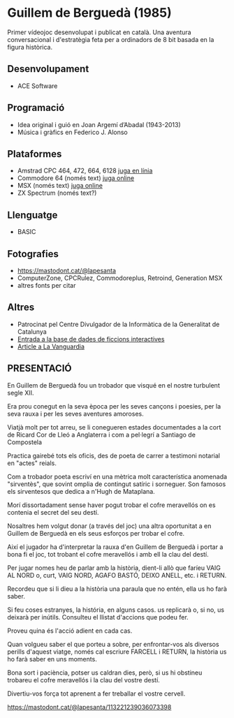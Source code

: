 # Guillem de Berguedà (1985)
Primer vídeojoc desenvolupat i publicat en català. Una aventura conversacional i d'estratègia feta per a ordinadors de 8 bit basada en la figura històrica.

## Desenvolupament
- ACE Software

## Programació
- Idea original i guió en Joan Argemí d’Abadal (1943-2013)
- Música i gràfics en Federico J. Alonso

## Plataformes
- Amstrad CPC 464, 472, 664, 6128 [juga en línia](https://amstrad.es/rvmplayer.php?file=guillem.zip&emuonline=GUILLEM)
- Commodore 64 (només text) [juga online](https://vice.janicek.co/c64/index.html#%7B%22controlPort2%22%3A%22joystick%22%2C%22primaryControlPort%22%3A2%2C%22keys%22%3A%7B%22SPACE%22%3A%22%22%2C%22RETURN%22%3A%22%22%2C%22F1%22%3A%22%22%2C%22F3%22%3A%22%22%2C%22F5%22%3A%22%22%2C%22F7%22%3A%22%22%7D%2C%22files%22%3A%7B%22GUILLEM.T64%22%3A%22data%3Aapplication%2Fx-wine-extension-t64%3Bbase64%2CQzY0IHRhcGUgaW1hZ2UgZmlsZQAAAAAAAAAAAAAAAAAAAQIAAgAAAEFTUyBQUkVTRU5UUzogICAgICAgICAgIAGCAQgZNQAAgAAAAAAAAABHVUlMTEVNIERFIEJFUkcuAYIBCK0VAACYLQAAAAAAAEdVSUxMRU0gRC5CLlNQSUMLCO8AnjIwNjEAAAB4qTiFAamqhS2pWIUuovC9PAid9gDK0PegLMq9GTSdVFeK0PbOLQjOKgiI0O1MFgGAAY0BCOb60ALm%2B8pgpPiiASDDAYX4mKIHIMMBIPkAoACYogEgwwHF%2BNDsILABhS9K0D0gmwGQRiCbAZDQyCCwAYUvyYCQC6IBIL4BhS8gsAGoILABqr3GAeAgkAaKogMgvgGmL%2Bgg%2BQDQ%2B4jQ%2BPCvILAByf%2FwJekAogAgwwGFMKIIIL4BZfqmL4UvpfvlMIUw6LEvyCD5AND48NKpN4UBWEwmWAb30BBIrWYsKoX37qEB0APuogFoYOiKIJsBkAvo4AjQ9vAEIJsBKsrQ%2BRhgIAAwMUwyLjM0NTcpKjY4OVMoUgEJCwwcLTpDTlajHAgBAKmSKpMiOqlzUzMjgwLDfl7mM9wBbCAMAqPvl1IEVTUEVSSVQgMb%2BH1AKgwgEAKjJZGRgaSqMTM6oBJTsiOBT0iPyqK2NTqodBnMplk%2B6glMAqXCAUAVqssRZocTsVqqjKQpiAVmhAMAY9DM5LDLHZO81MNcs5jK14MBvjb5e5vj3qNMTY6qJMjYAryCAeRRgZ42bcp%2BYiZCmk4Tk4n5Peehuba9AAXCQibZja9u8s%2BJ6AB5byzb13%2FU1wBhCQqbf1LrhI1DBIX9yRi4AVVhIZ2kcK5kccuMxMp6Y%2FNehgcxsrQCQ3EjN%2Fl3m2NeCuPQ5n5jPuXhI15hIdrbMOHfshvB6GMjTDX8AB4UIRqTCQoMzUpOqjyBJTVBMRU1FTlRBQ0lPAFgKEQBHKDApqyMzI6nwYz4mUYY9zKe8pMfBnPi2jbHuaa9zPHua43TA1x7m2N3Xwb45rcAB3ChLFucTzNjfHWc42oM6rjDXtDSsUKE%2FBwx11LkRmb3cRZiXcwRa6jLXVeMSumWaz%2B4dRn01Daa009fhEAW8woAY5jTtoa6sXXLQNfNdcNDXUb9OrpdWxLpLCxXV1hUIrY7Phjp7MruLl6dun7S3JzJxR2NcYWsCpQLFtYBj4HnXD4rc17JHoYp4%2BJL0CyzlvW6Fi%2FC3OPJym2OU05nUYcOnTj0aeXSY9i7tzS3t5xjhb6EzTyQusvqWZn0EtlyXBgyAVHZe1GSU5BTCBERSBMQfa8K2GDQBUzWPkSDqb9WRpPskmGjqqTbM3pZLGX3MjSqoxjBVUbHVRpqcgFTwYNgGNkzOqmUMk4asrvBtHJtVVmGDT8adSgNPKKOvAzODKN1aQYOAGLU6%2FKhGAV9hg6AeBiQkVSi%2BioiD4IeRchrc%2BDAQho8AVL25GWHTXUbZhtzMnra7eGUUAFINIYG1TZmvgZ7vmXhSRVMFCGUkCUnoKcQIMlkVNSZALobPypfjC6AN4aRgFUKpAOotUw6kVU5magDyGkkLzK5QCoINOgCokgNjQArGDTsAoBJBDFSYZFAThUkhWWMVRWVj2LEGONulVc3zpDqyMiDI1eOnlSVVTIvEHlqVrhDTyXiJRkSxSEsVWKVRWQUZOdCKeGCYgA4HHs5UWrJEqkRKqpVJk7ymqyEZBVTPyCyLVUamhkbmXAKRSxHKJjVldMZD1iFIAbhx8ASDQ6qjE6qCRZ%2BomS9RNeiCdVHAFQocfgEbb%2FDekAqjDkDFkgqKqkkCGn5ZNThGiphB1aYArPDmbna9B8w63vmHe1Ix72pT3TkmrKCVeoc0ZkkMcoZaw4UEHLkY%2BJV8vhTSSXXwADAe1bd2rsoqrVEkpwU1a28RyZ1VmOTknbPuqq2JusQe2AFRc5jIwqwn2Z8Ps5x9zD19nGvvXia68TU31967DXXYba7LdtfZvVPHo2AKrA9u1bG2t421vG%2Bt43Ndfetm3PX3riN9cUK9fZpr71unGt045W1Yge4atrd9dutQ5MOHRWsHuWTBIM4Mk%2FFJPVkFSAAcQdABJMSXBPC%2FA7VZmBnIjVApWWax0nVQ6GsT7qCOkkyJc0MVV47gAZEHUA5cJljhV5xgDGIO2bbc3J5jpzhObttzHhP2dxlmOed2bjDKd2cJQzncZms%2FZ3Gk9DSb5pPQ0m%2BaTxNZ6GpnP2MNQwg7y2Np5G08s2l5wRssYbz0N56ZEg5x%2BmQBU8IPWD5TT04gTEVTzMMmZfhGUkUAquEHwAqNM4MnSJkI7UArMEH4AtnBTWHtVMgzg3yi5hbpVbB4ArnEKgJxGVWXxOQAHBGF1BY5LE2actLGCaVWTegPbM5DpD53A%2BjNLLZqqUpYIwjUJ2y9bRl7NqqrW0WEFszWeBGobzaxn7tYyqs1qcqk6qJMTSG1WIjUQAfMhZvfMktcgBWgI1FAH0JycNawjUYAVHgFbgjUdj6GhKpDcY9m4qiBFVCBESVVTID8iOp1jxAUJ2OxJIFVOxxo%2BPQpH7CI7OqhU4kOucr5wJVJbe0wqkNjXrXUlFhmZZcncOgAmiVSknt3xJ6kqIKcqJNvDPQAbxKpYAROM7aIY5hUqLU0%2BrFOSap9xFbw68K4BUEJVMAFQ%2Bu825w5GsTqsRKprLLmpZnLtM8u8YlnL0zkfHBlO6e8gSy3HhxHE6zEArJEqm8Q6IgyK3a8poqOqqUJp5AFaglU5LktmFP0Ap9ISnSAItlN2Qy7BlMWQxKcqCow64Fxyb80cJhOp7wa9VZj216q%2Fha6oJ1P5Lb8XIgRAC0J1QZIJ5E6IhmEdTNGVmYlJEJIiSgkR2iY8p5pxIdkR1NujUhOkEISJZGxXrNSwR7Fb9vYyNPB7HPb2tw4e1U9Rtu5sAVjidU0n9xsqZAmp6Ekz5AK7ROqiWSPN8yl2jmUtZf5JOjIlivSP4M2NYkSVyamgAEilVWm0iH0VUmNhv5t%2BsFJYclIAQClVfeVnMkdU5BNiomN0zUQUqs2%2FW7YvJpFNVRri5qjl9t8QBQFKLlbhGtIlKIApSrDmVqUUyAxC3QkPqCfiPVkXIq1JVIEEAzrD3umybgBUOKVZAFQSUAVJClWmC5ST0NBAKwhSrbgamJlo1OKr81C1T6S94uacpoakkqGcXYgldm9s6yp0BRSrf4WhWOUGZoUnesxWQbZIFFVRdapYK1ce7VIMLmGdTsxsTSQkFJWCzGYQR3UMdxAnJ6kiF0xuFiAOQrV1MEgzUSa4y8xYqkUELMqKqnZHqeupvrE3Gfpm84N%2BHqdKafVlP2qoxAKoRWrzhdHGrrliJMKdY0jE7KVT%2BTCedqLpyxcgFaYrV94tGSU390OKGcrU78MAMq9jZ4J%2BvkVrA5DXF9DOCm7SKr%2BMPRxxSKoneuuPi1YXzto38W0UC1YgBUSZGBkAOYtWNmP7Q6goUWd0ucEdSLOwago6enJKotYPbjoAnfOR479Z%2F1Ai1ZABqYkZJgwAKqhasrg8GenkyM8PJAbHBBVeQY3iDei0QVZmJBRORkmxqzIWzFOobOopas7DqkyH2MKogx795FfKiQQXrQ5S5pwDzDEsYm0pjGEgcL1pSmIJ7ScPxetTVLkfpUwxg5KLiNE9VTiQ0m0XBCpqqCq707tjEvi9a0z%2FFFmXui6iBetjlF8iE50QmRv7iKFQBUiL1tYIraAKwxetzqS%2BIZSkSoSD0T%2FUnK3Ret7cIxrxDc0qnTYi5qExaQxrmF64MVZnKsLGK4pu1klG4jDE53nzEFWNWZARIJFITTtrsyOxgMVydtuN%2Fwtudmtt9GK5gDipKoi7oEzG6kZNxORotKaCqbG1WzF9lQ93Sqc5N0tzwnNtKsqNPxUSp822RHSghYs6iRiujMBSEkqaEigFXYxXVxNbmuJtsYs18pNWJhlCUn456AFfAxXYAJKJRlht4%2BateApVlcHXzrpQQVggQ0lSQ0Hc%2BpSM12%2FOkayvNX7wbZN4kkoZru%2Bdn854nEZrv%2BZv9RX3idwMfBmvDAYjoKcgz5Ga8udahrutSdszwCtkZr0nbr24w7W0U1Z8EZFzNCqE6Qg5pKRkFSVNlgmoWSSU9zFqyTmqjh7EHHByVp5lxEABo1Xt8C26e0YjU6nNl2%2BkJy%2BaqjUALxqnhxN7bIB%2FXquaeNN4E8XQU1X1hCtlJQpGgFQo1X55asTHrOEYcEw62JUVUHIkoeavI27eRUSVRP3vTpm6odemkvI50SkNfzzreJKyNTgAqvGgABzC%2BbGQBWaNAQDKbnAkQJ6JKHYZ88ydTQQCu0aBAHIgqaeSFk8qq0qqoxyne7Xe8a1fg0DAMQsygIkhUVSAA8bCAHMY%2FPH%2FqnQtkAmjYVO3Xt560JH7IZGyviMqo6Spbvo7XhAQkR1PTcSBnmWZcGwzlhZNPOCy0DYdiRmtmPEAqrGxAB8uC%2BZcqAy7mpC9OVFJF3MRrSIPHdHO6faGqqm1Nr0GxL6F7F6OkaS3JzoZB6b5N3zHZEQXNkXhPkGHBTZ85rERsybwvT4Ejgts9rc%2BDmgkHZx3h8KiKiYpSzYgeTNniplucHRV4rvjs42qLg4MdLmokyODQAZhwa2JNu4A6W9AD1FuqkyAKkxwe7iylbF6MJF5xarYHCDQxuLzjWZps3MdxxEE%2FdPqnxoOT06MM6VPSnAOfPGdvvfwABw6Rey78dXxn3q%2BzDfP2Rxh4IUaHSTi7%2BZ2wBdHSbhfGJrxJE5qv3VPt8%2BOWHJdBTMPmzczXqrIPLLx0KEbeHRsTqiR0n%2BVekCdmFpHnnzGjNekhazR0o8moZGHypFMxJwfmMmJKf5JTVkW7d4dKflXnqlToeKuWzxtrmnzbc15tvJe3jy2mwRRk%2FOhVPnjlw7JeeaOnZW2cakp5zP1keLPnXRmYGgAxjxdkA88awAVHjxh3AM6qZIKxygytaqkrY%2Bz3Nde%2FlfYAq4HjIBqCIEruN%2Fh43NDjrIbx6yKmAVfDxoA1HgFcw8bAOXiy8F0PiXHOYnBF%2BpIgOh8i6c%2BTnBh84ipvi5uuZ8ZW6cb7d5EOuAnHzrXB4cx4z8G8pqvDfSB889G%2Ba%2BDfjTxhjah8%2B9G%2Bb%2BDfT%2Bm9USPoHkVBIc3SgjIKnUkP3Nn5EAVMD6EA8doc6qNOc4ItXw%2BiAKLmajrpCLGePmoLFGSwzNiyTGdTjiLKAKxR9GAc6YVbA%2BkSDxpY7OGrVUZAFbw%2BlZOAEIEyfW9gLjw9CJBLbpKGaaVXjwTBOgoe%2BQqFCBOwzZDWSOQ2MACxQ5ifnQwPyBSlLWTqHzsfT4mJvRKx6VTkGNWQy6QKk4ayOnDWR5OHFlOJsIFbDCdKlWU8qqpogD6QLHOT8zqn4ycgFSZAtc4WzWrDbbnOukzAKpCBc5bJprwMZs1akC9y7zjh3zerGIGDl3mvDvNQCtYgYuXeba7zkArnIGTl4cK3K%2BV7kDLzVPhvnAAXELNy8DHioedg7qNNSG8hdTIOrMVJcdVTW9mh%2B3YANyFsAZ7526U8hbpgIiTkIR8S5zAVJVIFmQbeCFwAeu3qdd9vnd31ZXc5TfMiOtepYhctnLUX3he54cvGbucIBVoQumbGeafc93aCtrmtyomCcQ68iF24IZhpEMOM2OacIpT9Q%2BOP0rbwm82sd8tZYJOsiHDCISJ41hVY9sLluVkFG3HLEXdOWrw%2F76hZqRPXm0eF66kT50f1SrH6kBp%2F9lHyrKiCJ%2B8mBwraESIoAgGJI2TuuVpEUEvDLXx%2B7PlF3Kq9yVFUJOTNeucbEAq%2FIqhtz%2FkVRADuI7cdl4pkYG8g1CQeMhVLN8naiS8zl5kdRXDZMu2yZmBj8TZNCOozhsmfbZNJYfE2VsjqO4bJp22TWWHxNmoIjqQ4bJr22TaWHxNmqkjqS4bJt22TeWHxNmtAjqU4bJv22TGWHxNmu0jqW5nfxO4xMrYMjc23gjKaHOMKJKmOXHxPi5oxM7Y7cZOSVNcuPgBGe%2BqNmx2404kqc5cfAMNDKcprNjdginIPIwquecEtmbLWSVPctngGGplNs2md2vKiCSqDlx8BY2Mpym82CDfQvIM46piSqLlx8CA3iWYnE2CCEagn6qKwiSqTlxHHLinIczXIJyp%2BA6t8kqm5chzy5DnISHExt3nzjr8JKqOYD7PG2IWGXlPEZJaquXHs8ZzQNx%2BmOcofOpNOM2JarOXGZ647nCBltdsZVJaruXHs8YPGc5YKGZApxvn6nYM6iCWrDlw7PmDhnOOCRpnK1Ut4phZlP1bfBs89PhTVOJjVSEtWXLN2ccBjOZ8NjXPBOpOLGr8lq05cmzkgQZ4AJskCsk4d63SWrbly7OeBJnOc5m0QZzW%2BDxX4S1ccuI51xHJnbwRXOM0AJiDKfJxkpNV1zRHfXXTinDdvj2WPG1aGTVectfZdGWXoM5Nx%2FtlFSUTE0wE1X3Li2XNtSducPC1T6TVgcuPZczmNDPH74S5qaJqwuXGaa47nEzNZwZOyQKNOOrkmrE5cZrrjNTScptNggTUFOzqJ4iq1iasblwm2uE2NJxm81u1PXsTVkcuPZnRUNJynE2MllnHGRU5ZnAJk9ZXLgONcBwazggCb9sM8J6zOXHsyjMwnH886WgnrO5z8GHBe5f2ctbMdWD31hBUKT1octQx1V5jCNNl6jKSDtA6rCetLlxmWuPF1lrjHDlmKpTnzLVOUVXaZ1kk9anLZM9bOTUucfCWlcxPWty49lpOY1NMfpn24wgorY5cZrrjucjQ2nB1PBSj5g0t4q2uW8ba3jY1nAbzTIFTXEp7JFIKK3OXAb64DfZnTVzahnNo4srUOUVvcuDZl2pkZ8TL8%2BtvnF%2FLJG4EFRaRU3Zx72uy3jtdZQEorg51qbOE0zOUa%2BWFisUori5cZlrjzFpAabHBC2cmN%2Bukork5b5nrfy7EIJqZHvfEkyHkAq5MMGKa5uW4aa3MAFzl4TgIymujlx7OCc0AcfvhlIRCmurlxm2uO52gHODjgqovIEbSmuzlv8TkOZv%2FPc%2Boopru50K6Goem8GPINVUlNeHLj0NYAYMQ3g0h54CNB1N1jFNeXLh0OGuUTh9NbjykWCOukpr05ceiM1yIsXJsceJyRU5EUuK%2FgxVXty3dDprg9wb%2BAdLyqvjlx6HZyTj%2BcfKRVX1zt60fRhOIeRX3FPFzN%2FSKhSVm64FVfnLd0cG2ZVYqzSzmLRYRcX9RhVX9y4tHMXDickUoc8xdqtKgAC4cmjqMeZUJyQ6zyD2Y2uJL1rFQFy39HkVJv%2FOWa9SoE4a5xpZkEcxX0s54otE4ziCRWDcuHS7m86LcdzHwnoVhHLj0vcZ5zU48eHwVhXDjOdU8zLU51TqkAJ%2B6p20rDOXDqnmVa4PICIOdUlTVMcNSxWHcuHhSms4PnIFXJWIcNc2N9C5wYGnLXJ9927LdO3fXXkViXK0545E1uG7ORHxa7hKlmg84iYy7GVOzhabt%2FmOIlgpyx9UmuDevZmjRP477wAWlgtyhc1y9KCqrpogCsWDHMgO%2BKoZmNue5G01J1d7iPScirLuoQsGuWv3xUpnWvg4NakiNnXmuTBrVUWDnMjthScmN5qZm1hJU9o%2FERD0H1lFg9ySO%2BUSc5TqDaYqQbzpdzgr6gdy4PDlITe3ehbMHYvTjScak%2FbeNJzCNnh3bQtIgKo8ADC0kn1mNlSQlMAEi0mx3FRaUAUheedbIJJR7N77U0EItKuHRsJb0U1XHQslpZw6NhZvg3t8XLkPXItLuHTpSvRP4c9T5aYAUAuefTx5hnesfk7UbCsk8%2BAw3y8XMcq8y0y4XWyPzzxiVKPw8cKRHWrrXOqp3g6%2BOkAqE%2BLiaeTnzx3nfgBuvWM5200EuNOFZsZFDY4kGWAT01B5V%2BurdnscUJVnUpoPLkIFjejug7V%2FCfviB1JFs0vJ5cbAWqTGRnuFKgS444Um8KjfYyZ5gPx9SXyn9cvJxx7Z7i0uOuGdu8jN8aNhxk2nLKCWzBzeryzTnkNo0g5CQnQ%2FNv4HZvKfM062i470660TOU4qXnnEmDM3%2FEYXBu1qG5qANJefc393gT75z%2BNfXlDOThro1Wpsrc8UNbMvenDsQ8top%2Bas1pm5kAP5egcqzbUI27w901Vrl6Fy6ttVbMbJJ8%2BXP6S5lyl94XSTFCfXLj48kXsW58IqokwrQfJJYzjQxAK7S9E5VG1qRVibEvsw0lxgjcuryrXJlG8BSacpLh2%2BQjLM0%2BJyHvHaSjBI5X%2B1DUFXa49ePanJUiYJWyQ5ckuunQWc%2BRJzsbpm%2BviVFPj3uiDvBCRUTfWaIqRg%2FT9yx8w7qgMEziHerk0OQCukwTuUdtF0JB2Ou1%2FzlQdEw26qhy6%2Bc0qkiec7sb2fHjjoxUOVvt8U2O%2BkWWGIXpcdXa4durpOT8qEpIPUld8kqs66d0rIPBXSTFS5K%2BMa2gCpMxVOVBtIEXIoS64ZaD3DU45T6PKxO6c%2BlaSCoWdqjqf1URircqfGcamYBX0YrHKnOduOkqSbKfnw7HSoOep%2FoSenbLvhy8K7Z3IknsiDHHjj74zu%2FUJGRyAIxktc5MNpnenHlp%2BVQZd0cQUeVEiUPlye601tZ4vFhMlzlaGPa0yFqlNndmpkvcuUy8Z0eHpS%2BkrzRrfSeoOvrtxaOpcbogmRz68rx9J%2BACJmwcqjaPIm6u1BPgkh8exm7VBn0qPB0FnfuW1DFDx4U7xuxrSNjgAWDNi5VG4895gmU63midK006klsOeuZYg7zK8sd0ucbxrnxgUzZOVya7ZHOEAjJKZmH6rczZeMbeumZ8t%2B5sc%2B6wzSbl6OdHk%2FdpkkzjQy2TCTtbeORkqc3crFM2bi7mrg2AK6TNo5Se484S74njjnzdG7HUZgBsaNXKGNvIfSgT4P7r77ox6fAnLOfNDRq77qaak8oGo80bOUfuMpPQthZ5TcN%2Fpm5u8DBQrZkXlVqc8JBbi6i1VUaN3KnOOFPnViVk%2B8JGVvGjhy5eN63Gw%2BKqSpbOzwtvrl6WHHtLTE1cueDJzo3hNloO%2FcTazenMg%2BHoOstwkpulftteW%2BTGtnv3Vg1dOVbtFefNTECQqo6RxD5ByvSZx0UaljV253Ba2UHn0JM8E6BCqqfC0fJNzR3zc9Yhq8cpvccytxDDv5HjmqhMQ9YPfhsJKBJs9cpQy8UpMyauYS1ZJVMd%2BxEitOnyZXkjd3nGAAXGz5yjeN5238mFvuZtZfXiF5LPps%2FcpYz5S3Lf1va3dbhZZtQefU6R90R4gtuCm%2BaMxgGJoAVMm1QHKM3FUjbwYkrw8GfXObVBcuTcX6kqoWHDMkspO%2BIPro0%2B9OvgtcdX7w8r7NqeU4%2BanmxvUJysttRenqsTj8tYqBvUNxiB09nJjyLcX%2BfHNms3qI5S%2B4mcwh55inkBzLqMN6iplyV9fjJJTMNBz0JeOgpAKEiN4wgKOIAmCN45Ob1PEbyCPqwK3qSn1vwg9ISUJJzRoggFMRG8oQFFr52%2BvdfSY2TPpMSoN9X9vEVLUhPIufMIC5xUtwzjKq%2F39I%2FwzFQn69VPbwycTEXplppxUxwyzPzZZr5peZEbCBFTd5WaSp9MqoI4qa4ZRp5so3%2BAw76l%2BMCT0y6kTipzA4iJM68qfB%2BrM4qexeGOB%2FQ1VOsVZeS1MdWoBWqcVQeLeMtb3sKACvc4qi8W8Z63vYdgAyc1SeLeNNb3sTwAqOapuDTvnh8KCSAIRzVRjv55rqT1ityMwAoHNVXC1OapzY4hkvnNVnDyM4im9qANJzVcBVEkBvvwh85qw2clWJicYjaszIx5nhvtOM50GbeCHJ4nEzYRHNWXMhjCrDX0Y8Poy4fRnr6NuHqa8Po46Xanwu0HwXlfpzVpzA3hpyH16mnlH%2FtsFx1VsBVGnJvnws1GQasdNw4Jdt3M7Klx7V7j1fI%2F0z1U6q4AvT0kMpt%2BCi9vaqsx5bL%2BdVdAVQR1wkMu2kc%2FGsiI749dzx61%2BqtFKeWtRYR1eBWCENuzTyY1ORAzaZPm%2F60MJVb9xM2UfAjq%2BZoIRyx7IhnScjjGzZBxY9Vu4cu7IcPhiib93PiFFZHdYHM5TDteKvwr6cfa%2BntL7GN58RRIO6Qmj1YMrhkGkd4j2xJaEaI0lZyglREd4znFZW27xb1iu6yPOLeN4SHOcQHTXRefd1KVSUze4sAx5WV90WOPeC1VmRry0DA8rM%2FGiejHlZwFUfxZHrH1u2IAVTytDnFiYVTm8NQBkPK0ucfZlPGfgA2nlKhAUSRunLroCPNZqQdg3DlPCXknLzVWvhkKeXTJUahaP2qRm45XlbHwjaIHgNVjk015HlbXY%2F2ecsPpHxEe1ueEsKs5b%2BNjd5x28WDnyZnhIBpPaXglksWRsWCPsrLX2Z6%2BzXH2Za7DLXjBryW%2B8j5J9FzmRmqs9rg1cmfDSNtffHypbXjbjj7NTH7F9h3rjPa4tXxrw0tQJxpyODP72QJn1cn3S97%2BF8ctAtPq5gLr2tHceeMck5mc%2BpoICdPj3LPx9%2BnbxFNPiqKi8%2BuzwrKoT6urtjGRh7MbcVHT4%2BJjUlEfdjcJlDr0wo8yvq7t0wbP9TJ0GbKFNL09t3nYmSd9FwAAR%2FXhrX65D4Aan9ORATh8nosVwgNPSzHo82qAtg%2Fr07ZqwQYNjE27yibw7NwigDGf17AXXyy99P6%2BOccfPw3WfSxxtsNjcAqqP6%2BvFzS4nLxjvRefnLHXweAgP%2BuGxW2f1%2BAXh8bb1FHHT4MTDUF4sftnjyBT8QE6fGqmCo14W2vbe9iBsqD2wD9eE0wdIiAAAfqX%2FjS9QKABctoz5bRrw%2BbY5fJrrMIPoFNTSACcMPRlmK%2FJxybWN58dWaADduf1mVXcgBHKRNSDXKc8igz6EBvOr0F%2Fn47MAFkEJ%2B9i8QfMUEK6bHTZkJk2Vjd36Yghns5Zk65c3zLaCHAdR%2Ffyv9Tz6hWITWnOcmklCDjGAQUYNPJfkgdPEpEc1KAqPQRKZffRqAKukEUA%2FX5jVpnNNg93XXaPbGSvVBFpqkHDU0ZzYmlJ%2Ft4EG1BMpl%2FLUAkQhjxYvXhPKse%2Fm7vV7t7%2BHPwfcANEIai749VIAb0Ic4LZnxBAyOeOJf3tE49Ujwxt85nz8gJza915F2rJCHvFi5LHhGSDiGQZOLl0cu6PdU%2FifOPkfalzY0ArmnYB%2Bfzc%2FyX3kzZE9%2FFUNZleqERaPuvP6AAGhknEZjWqfdMwohk04%2FL0YwAeoZR2ntpj1qfzr%2BZmuQVVUT87lCNxgbSUMqmN19NVcUMs4ZZkb94aTTmgBl6cocAqZQy7xbGUY5g9nXyqn9c39WiGYSk68ZUientswCtVDMvKvuZe%2B%2FGM5orWN7GgUiGnq3%2FO3UtE9O0ZyazyH%2Bch8%2F6vWeoht8iq2O3pqC5NmlxnRDjxZsnjnh9GfQI5eWcuA4MjgAcEQ6A5NGcmqmUQ8A9WPV4t8OzvQJ8bs9nGtNEPuFIb1T1F%2BfMP2JJjuLgynqiJPpwQN55u%2FGlwdFP%2FxmN4c6AARkVAy90PjHMXqxVjN0gqn%2BJfe2tnvvq4wXhFQvwUbnJD45zG%2FQNACqtFRAP4vm6Xwi%2FxLlZyKjeDNqzk54dnmfaDb1oqhvrn62UVI4rerIIBXoipXNmN0BbZLeKtt4TkAIEZM8XLt5pxYsyDbz%2BOlyXvGMZORk7hqG3bV6pii8eY3n0qb3y%2BM09vBm%2FZGUAP4%2FmG%2FdvOPVA7k85%2Bn5k6ZJ%2Bo1GUgPv5m3WAjKgH8fyx6rJY7%2Bd9zvINQe3TTuJ112IytzhU62vHPvwvePA%2Bc5%2BhlHWPganXxhHK575KTuvWZVlpHWutbhrurHeaj3o43Fz6dkPfYj7fTTJ11aJf1NI656r8yMPyV%2BqzArNR14D%2BP5VB3LTufaDvt6N86TM2utHYPGYG5heXyaZ1Xc8pNXojsQHxilNEhkA%2Bfl1HHmIN5bc%2BsWyJz68je4ep8G6TfeUfnzT%2B%2BBJT8xppDNkTVRSxFc%2FKYQBRSGgD6%2B2GL6Q1ckmqeKk8qjkhsA%2Fx%2FrY5BKapdIbou58DqAKnUhwk6AVWpDliXUM7u8V8h4AVZpDpjqrBSHYD4%2BtjQzyxtZ6Q8cPI3qJOTCZFbqQ9a8jI0x5GwBXWkPnDyOZ5GM5K%2BUh%2B15W4Y8pyASTUAB8cX%2BH1QWl3z%2BoYIOAhJQefm13SCQd%2BT7EQ4I57TvMrcC0ZPUs4d%2B5Rj8fiRPeoQDRMBmY%2BjKBdTaTUN7q6zPMRJXf1dz1VYiObzDNc00UVCza5M7hV0UkkxDkq%2BosmorpV%2BSqz4sciR6%2BdVb2pMi8i4%2Bs10gaVUZq%2FVCdBzaBMpSSdcqliYEUqo7yTCulVIfAQ1aZqChT4RIEfSmUXTvxW%2FSIypVSXkrKrEqpT3VmWp3zUX1kWbOWLVURJU%2BlSAUdElSzkq%2BkkqYFWjSa%2BZatfUWx%2BySn8dBXSIZY1t%2BZaa9pogKXUyB8%2FLVjLj3K5FVOQJyTno6A5LqaA1Akqyn7VVOUAPkupvCuP2X8LdkGURLqcA6jgBOS6nsqyjw5AFhLqgA5cyhnM1JdUWGKovT3uqTJAOiXVJ05Kh0uqaOumvHMJL9CU6jjmSy6qAPtpjhVruquS6qgOqFYMSSXk%2B9ZVU5yZnABWOl1WAamh59%2Fex2FM5p61YnJrw56XyS64c5Jlk183XHtYlby2Oc4%2B1f6XVgB62TOeOISftVWq6pnH2d5LszNAAXmZrgzM3wWuftAp1C05TKtOHRPGq%2BWesXiYynv38DlggCEmVbAfC9VUyrjeKvnop02diDx5VuoZMq6yXImmE%2BOlIx3oW%2BeP3wEOwB5%2Brs8RNRc5OatvxSakoky7GfRlalMBO%2FuAvPho1Pn0ZWdj%2FfRkXN%2BHzivm3aak28MsEdF2UAcm1eYi5pIm%2BtS6x18%2FR8uGffwfdUhHg2TavcPHX2E7x%2B1w5s%2BO5dolVVsWp2pp8lEVNq%2BA%2BvnMyhnmR1dNrAA6i1DiLWvrLztybWEBqBiS8fgDSdpYldfgHN7TaxJQSjxzSvAKj02sYDz5v739lU0SgFXCbWOBgCDd9V6RyOCnfRy5qHzMKhIvH04KFoBXgm1kTXOvBr5bdD32Ueg1WVUxH7%2BcKJiD55VKksDydWT2yL9LiOqPLCSUk0nn1AW%2FT95577UnSy2p1ZfMUN32dt%2BTXHQFNTE4NcblEacEgNbh8baklZNiWdWZxn43oZq0aNvv3D3qB%2B%2BlF37rPeCTz6wDNuBdmU2fPH1SirdOrNl4AVhJ1ZwHx2vzQArQTq0MsB18CuAK9E6tIDRt%2Bo3%2FF856x0T9z6Q1X0nVqAdQQAFJ9awH14RnHPOoQT62MwaD6fW1iy4qzDBJAERPrcwnJPXwqnI%2BJCDy499rOXc%2FUBABQT63gPpIgDQn0wEBtI1r60ePdeUZDEn8SwTa%2BE9Mvlr6%2FamJGULPrkkVsU02RaoAUrEn8yotd9TXjMAtOXu6mfJrK1lkSx8PTIuWji3eGaGhJt8BJ%2FOmyNZxdxZ9dGKZPRkXfZAgAuoV1YpuV%2Fw7FT2Yx11KsjUK7Jk9cCNoUK8N11iSnx1Zd9XrHqc6ShpMatialJ6HhcTNwqquQYuBLPhTWDSJyDjqxoZhKAHxQryA%2FL8J6ybn8AVCqFegHU5I4xAKllCtAH4%2FBj8t0lQudQCq9QrRB6lyA1NDI5Ns%2B%2F4nXL1Nc40VHhKGkQOb22TH4NHIA0SUNMbQ8qobhWB1r4m%2BZy0rnUK1OHWYzH5dRpOozAK%2BFCtUHqBt7MwnG86qgp7gAgo1rA%2FLiy6qzv0J%2B1nOsgBSo1r9HWAe9ovTdrxAC9RrYB6jgCoYArvAFVPVQifVf8%2FgOr9Mq%2F18KyuKB8%2BqgK%2FyB%2FRq39fFSC%2FUg166Fmn2Yl1fFAXOAIuvioB3qQb9fABW3USGa%2BCCYXDwQqHyIOVFQOAheC21eEh10pT2vioE9EGfXxVjW%2BccLBgr3rTTwHHwiVv1Ip2phEr9QCefART%2BSpv4A6vsexUheA1bgGG5orvEODASU3yPuVBj4qRmgv48K%2FgB%2FGNQVP5IA3pthAa5Si%2BBYyGGs5CO9eBhTaRBvKuCExSeavAlDy%2BPtXwMolggCFJoOTD2CgCy5ERJqHSLktmoJAuROqABK9F%2B0SgCoYY1yAFQN2IhjeIsVAAFSyFj5qxAKocbqmh1CKFyKaZUGwWmTtqEELkRzGoQw18mXDIVADh5KUrNZ9YNQF4iZVibW8gAy3IM1njYzXtP0dHBlEn61z9oSH7cj94B%2BlDjoyXjoirjos7jovU4OjFYQ6QV0jocMDweajwapjwc3jw1QYPS1Hvpj68CnhAOHxAtHw1MHwxoHw%2BoOelUI%2BNVgT3rpHxMHIBApIA5In0ykAlUIQCNUpAH1ikA1XGQXJACocU5ABt8YApycwBCE4OgAl2QBUEtOQAhGQBBlQcgBw4AHE8oAVCoHAAC9Z6IZXiKFQAdXEt%2Bk%2Ba0BsZr3n6PQIRZ%2Btk%2FaEx%2B3Q%2FeEfpRA6MmA6IrA6LPA6L1OjoxWGOkFdQ6HTYDzYeDVSATgPDVBo9LYe%2BoPrxKeEA%2BApcPhqaPhjTAKoSelUQ%2BNVgz3rqHxMIIBAqIA5Jn0zEAlUKQCNUxAH1jQAqGIOQAccgAW9ABTm6AAjBgAQLQAoyR2ABROYAGQ8QAhTsQAE8MAAgivcwAQGMF0AFmAPaH6UDA8on6nz9dp%2B0Oj9xB%2B9Y%2FSkx0PO5%2BrM%2FXeAFSo6P1eQArqnoDwAJYEoMAF6A1A496UfWEADgKeJK%2F50GUAE6BLTACgcAFMPfPKfH67Z6DcADqACuQD7tACqSAFYmAcq84D8EaA4FXf6Af1oPVakaBwFcXfID6HNA7BwB6hgTkDtHAHqG5A4au6z0%2BoL2oPUKPDNFg%2FdMfv0P0qEfGUifrfP2hYft6P3lCUUbFwrn6kkAwzxNoOCJeD02SoA2vee4mQjRgQh6yQhzvPqpQhEKsiEkrRIQ0EIgwgIg87IhBZIhp4nvVCRD9X8%2Bq7SIOCyMQKCMfRyMRdSMPqVIxqrMjHa3CMOCCQYJSQPzAAscwAUfioABV7%2Bc%2BYR%2Bk%2BatOJ8gBmvfnT54Z6fQC7T5jABWY%2FdofpQMCCifqfP12n7Q6P3EH72FPh4pAgyn6oEAw3EA%2FQqALDHpwFQBtf09xohGjchD2AhDn6fVTZCIVckJJWwQhoWRBhPAhCIhBgIhp%2FnvVQRD9Y0%2Bq9CIOEiMQLyMfTiMRfCMPqcIxqrojHa4yMODyQYLCQPU5%2BuJIJ1HkgjVjP2tEkGq8SS8wPGiUSOCUVWSUPfSUiqbnpWYSjVdpLfCB4sTCBoTBymTCLgTB9SBMNVXT6aSg0qHKLzBSteeNfRMGjBOJGhONKs%2FayoVV5lF8IIPxOH0Oj9ux0bJU4uQlN9oIARQIEJQNIBQIo5SQs%2Fu4lCsF2AAEA08BVSpUFVWlQTWKVBdbhUG16lQciFYZUiViNdJWIDZYG1PFgZXcWBxsWh1QhaGVyFoaaFwbUEXBlY8%2BiAvDKgC8OrOLwomMBBUMKoiaoYtqGL6hjGqJYqGLqhjCoYyIGCiYiCOpiTK6nT%2F%2FALCBQAnjIwNjEAAACgALq9ABWd%2FADK0PdMyxSAADlvoAHgJpIugAsG0kAY3jgAA4CzUAEmobAABCagwC4HsX8AGGGLYHan10ASCR1i6JMrkOIIBsGoDA7dI%2BsgDhq5pzCC%2BbXmoKoCPm%2BhgUKe6c75qZ8WamHEtQA5JqFuHwpQCYBdj6xxGoMJl2POQk9E86KxKvLNmA%2FWQVct0PqoBz6xy0ynBfoYctgzsfWBCkMqChxWzig1inkQGHp5YXI%2BuKccErH0EArpnJ7JQBKJH6wBJJxl1nh9NDqNLpGlj6GFVgLtgCLQ5DBsgL6iCfUxAZ6GBX1glRlZyQnP1sHTEA4PNz6xmcWVuCQCHpguIgFZCTA2p4vFUpyhWZUTgqJgoaAJpozJKJVSBwAlU8FxNo0fwZNgQ3VK0Iz%2B6arI8GBhfEelfUAoAAhKEkAwEj95MQdlfMFDz1GZYZJ5CZaIA%2F2y6g69AxKmaAdf19A%2Fk9z%2FDaP%2Fx1xOhcJ44kBDayM%2FTuf88GV1wdqecIeDe4jD4jE%2BSObbjozggLxYNuLjM3cBsD%2FaDnLA3UcwOg%2BYsgdO%2F3uSJO2%2B2x4cWOVhngRQ6NDR8Pj8c%2BVHMfhFcAcEkw372Dzw3g8iknz6P6GxCPBF%2Fr%2FyjJL1LLEgiR9%2FPc4PA7U%2BoBvmQlyp6PTVX8zA9n2vcONfgu89lLCZg13xTwjgH%2F87oenk%2FvjggF4RByd%2BDLPnXn%2BDAW%2BQEr4j8A40p0IHD%2FnOn%2Fmx7PBmHYAWb5jnM0%2BV7ir2F0fGRn83CXL%2B83Pw9xOaw0NZbUMtY5JmdOOT83TmeghPG%2FPCT8uEG2Bi9fDU0OkNxrEcA4ePvj8%2Bh%2F7LHvgJwDU4OFj7dxeecBD3Z%2BB%2BZAfxM8kW9h%2BVE%2FdDxFrOMzd%2BSPP58SOcY32cPTL%2FXNf4RCYJD3HwCE4xHTA4tw%2BSSMBwH1fwHtYZGBy39yLzi4rgYIvKPDjJAIPbvNfH0SgzYzdZIUlJvhD2eYBnH8ZyAMR4Sv19Anbs2g0WgoLguN7Nf47GMUdAQ5v3wAQHAU4PBAcTjMfb1BHwoYwHZAxhSGMP3p07Mwf%2FH2HC4Q8DnrMwlsRwzztZXEzyJbhULpZbQMx4M3RoMCnAh4ngwMTM%2Ff%2FfNFIOLjoCXurcqPyssYx7PQCsmU3g8LMGfuKCPl9wiY4Pk6W9iyCAsbbgaB5oW%2BBZMbUR6xe%2B4vjUivDR2G%2BqOBxiDMxLyP%2BD4QMTM7odkDehNua1s7PxcCejQjG9M%2BW6vQY%2FqPDRrdkQCC9xAzBwfZ6Qh7aQNJPu2tDxQQ47L0AAZkd6gyAhYXj%2FrRxYkO8b%2BMcnzDsDFBgTYPr%2BZwELq9jgMAHP5I4uGuNdxhHm24jh4uA5%2F478I9lwAXCRMHs9AoOHhkWEFnPw56zx9tT8Q8DtpQdhQkRIZ8mSpIuoImLGRMWNif%2BL0R2gIGhIPhMYrfYMDgr95zDFvFLGt2sz8wPjPygxMBv2H4bnubNIA4G%2Bs8B4HZ0whTk%2BzMRinB4RBDyEYYiQo7nz6s%2FD%2BRHqaPhxeBzNR%2F0R4vBHcCkjMHs%2FATAOyIMoSdhRk5Iior6CLZfakrYkLD5%2FbwoaWCLmhIZv3OwzazxiBmCx08yC8kCM48FOjigP8WcyTKrB7f408zDS9jPJauYlZrPxjTfV5hEob4uvigdYAggggCHwnI%2B38%2FCCF34fB%2FCBw%2Fy0U4QPO6dpz9PnSCj41fnN6sbN%2BRPZ%2FVChy5ylfGMwzHlTjMXwJdDE%2FfGYoMbYskZ4TfwazChj%2Bz4gCBCKg3SmpMREXFBwf6D7H0CHCYMUE%2FhmeANQluGI7Pis4guaA91nqOCFEAOl7F46BsEAXsFAA2Cf2eh5z6AQ8HMEmgqRvQIJoPv85PMxvGH%2F%2BVmgOf4BPN3J6ewDyQuKnuxnDLwrjAMGA3lAY7HeMPBTXuROwMNDxrzWJM9wGQAmTm4II4iIhoHpp0R5QoY0FzBg2ftA72JxB7MNqhcW6w8OxLkf%2FRMz8OIjIatguvzwwLMwzazhLcazmeZ%2BceCwM4HwyOYz%2FreRpjxj8PKBlWHN9d88H0kzqMP2CDDR%2B74JmwBFnAwolGiisrcfO%2F%2F3sEI%2FSots9rFioJ7qoSFCgK8sKD0gGYuxAP4QHP80GsHqbwMJMCABf75o%2FtP%2F9HL5w%2FPBsPEehiFDhY0PGL%2FQYOU34VwO%2BJiwz3dPxYf0iySjhgMHzAkDIMSAfG3XQGmQg0eS5PoS2%2BbgMb1cEx2MM%2BcXjAaGF4yztjP44WHPq4CwnnDD4V4DNjPj4xOfsGMJkB2LkAI2PX09PPcAugGDwYgo97FC%2F8OJ8oEI%2B3vBIJrh7zAJxRkHAZeZOpzG%2BhK4YSFBTpJV0U4ul0ssPwYBuV5P9XAy%2FwmE4Xk%2FHwP%2FMzknDoPn7Pa5HenmuQ4HG2OGHD8QnI%2Ft7wIpCy7wHQcMCPCe4FT7oEBxg7wHNAUDW7XJEB51fkbIPgYJEX8SIiRFRPpAVYOAOAACPmT%2FCXsdOv1yS9Hh%2BgkEyYOCiYGf84bAYBgE%2FxZi82IF1uNnGEcG8a0RApHA2J%2F4%2Bqtg4%2BSY4INmmv97ickkw34CPAiMxPP%2FrDOAwWFS0v6k6IMDLxKGAhPy6RKltMAMFhH5bgc1CorINBgM%2FzmB9%2Bmhaw8ZH%2FjxgvoP8fwQdAPFCUk5a6toDhaAOOvg%2BGxlcGOce3%2Bzj8Cv4N3QEIjFBwEwrYyPREcjXpIQMDj9aKgsNqXJdw4oiXBc%2F%2Baf8OpeB6jCm8AlReDGu%2BkRLTSf56hR6Xl1C78KzTxdtMAtTlclv3kjyCjSmSAKEgwoHAG2pOAbA3KSOiRgmIRC8SiWyf%2FGQiB0G4Cq%2Fhm1HxvdBgQYZvhAw38NPnAI8QpDyouFfckxySgkIouIPMO3qogHDRYkTB9ImPCg%2B6PAGCSWpwj4ENU6icm2Ma6LDySIlAoFAv3A9A2kwMLUxDwXYoQDMFAcnBQ5%2BujkdGo1LBoWfwuQisaikUgk%2BEXjtoj%2Fyxsd%2Fz4i%2Fn8v%2BBn7%2F%2F0KnCDw4FoJKslZ7TYeP9S8QIJFB00yIkgSoRGiUYmneK5fQPUbIkyYIL9Ag%2BsCAmdw4GA3clf4uxTGScqMB%2FYnwGloWgYUdRxIUHFj4X7yQo2EyJOI0dgI8ANbDFFkxIeIf0zM4aRvAWD%2FoDuZ4CL4OBYVXsC%2BUeoLxDF9gwYkEnGSUWHJvJcHKwgg8CCdDLJIhgLbQFDSA4mZMNg3OSKYHDqye%2FsfonD1BsAI5oP%2FD2B8o6CNyOD%2BT0YWXt3ZiAYEKKWbUYlQFKBRoycQcJDPuN42wDwDR%2Fw6hWEG6LchRoR%2FV2DogaFCt%2F4Bv3U%2BzOYEDAX54th4eX7gXjC0kN5AIPNsBxslhHExorfiNBQYgP19R61l8SVlwgoOzUedJbjBcK%2F5eXlHAYzFiIqPxVuwikSKpXX%2Bfg%2FvECxw5%2F9dHLMaJvLOqzoGAsnwxN3zCKSIKUgUHgnM2UMdCBAoRMR4hIiwQ8Is2w1JmWGR%2BQluwDvJFabVG8kycQGqRQYFCwf6HAkLRQoQJ09MeIVwYEDfOBno3vDswCB%2BDAMGGX8iCBFijhD8gQEw4K%2BVD6n2%2F9oJjyaBuVEO8NsDPMDw7A%2FbijUKCwgDfIA%2FHv%2BEUqAQE4h73aSETxiZYlpCR4MBA3w2kLMkRbhAmh6g20DhMxEH0UF4tVzLZQX8RgXvHwHOdeD8z25n5wb2PnAI0WhBWJBQ0JCnKPwAhSocIkJBT32q7G64oHAoGGD8IPAQUES%2FWISk9g4mtoTvoHQDEZkRscghIEFCRV%2FAidyXFrK3KKADVw%2FBDDPbwtoeMMwYIOD9JkUgnTR8dRMIMc6w%2FUcxMa4PgxYwKDg8924M2rICgjGESIF1pBBhZqAK7YKAk0MCTbdPxBSd2D4GAiFKpdZEgUCnsaYqGnAbkN%2BRoIiEvy7AVw8DDRc%2BQHEz78HwIghvgYKMt5Gm%2BO7xI12Av4okkoitcOEDhlg5%2F%2BrFcGvIUp23lddgMFuAiO4P0QclBIhKNhXFsE5udvz7zfgBDjDAfsHPcK%2Frcz%2FgaURglQ4JE5OwZAC2sf7bjwODowEgtHD%2FxgaA8t8cDpYHA8yJw0hiBDBARI7xAQJFQseYMaAjIDwbEJFwCAkEDQcAIYOiLR05OhrfD4obMAQoAuRgfmKiki6RhCxECSKiAxfBKC4gAkMB%2FoVqJgYMNukQjQIwgYsEdehAAwGAGAD%2F%2FwckIAgQATL%2FP1YCr5YbAN1XO1YRr8gbFld5jRirxv4g1an2q40h0KL0k1hT2FNZU9lTWlPavXlbnQDbynzlpcXXyTzQ%2Bkzi%2FP6RASPDXVjERECAayPDXMxECQBUUElFTYRQ6JgpD%2FAUikq%2BMwMqJp%2FKEPp5ZwOqpZ95mwOZnAOKmWgDogQgAAGZNAPIwDTQ0qAAjOcHTDgByIl%2FqQCFn%2BABkCJG%2FdAYSK0cAdAGzh0BjufbzhwBrcsUkBNqhf1oKiafytDeYMrG%2F8aviLGukf6Y0PiK0PCI6CAIAUrIkPjwK8ARsFa%2BMwMgAAF5ZwOFp6WfeZsDSNAGpKfABJACoAO%2BogEgAAF5pQGopafl%2FpACxv9J%2F4X%2BwAGQjr40AyAAAXloA5AD5p8YZf6FrqWfeZwDZf%2BFr2iqpKeQlUxAfwIEBDAgEA%3D%3D%22%7D%2C%22vice%22%3A%7B%22-autostart%22%3A%22GUILLEM.T64%22%7D%7D)
- MSX (només text) [juga online](https://computeremuzone.com/msx/webmsx.php?AUTODETECT=/msx/GuillemBergueda_msx.zip&MACHINE=MSX1)
- ZX Spectrum (només text?)

## Llenguatge
- BASIC

## Fotografies
- https://mastodont.cat/@lapesanta
- ComputerZone, CPCRulez, Commodoreplus, Retroind, Generation MSX
- altres fonts per citar

## Altres
- Patrocinat pel Centre Divulgador de la Informàtica de la Generalitat de Catalunya
- [Entrada a la base de dades de ficcions interactives](https://ifdb.org/viewgame?id=qcem1e3tsqnerr8)
- [Article a La Vanguardia](https://www.lavanguardia.com/encatala/20130716/54377560788/joan-argemi-i-d-abadal-a-s-j-s.html)

## PRESENTACIÓ
En Guillem de Berguedà fou un trobador que visqué en el nostre turbulent segle XII. 

Era prou conegut en la seva època per les seves cançons i poesies, per la seva rauxa i per les seves aventures amoroses.

Viatjà molt per tot arreu, se li conegueren estades documentades a la cort de Ricard Cor de Lleó a Anglaterra i com a pel·legrí a Santiago de Compostela

Practica gairebé tots els oficis, des de poeta de carrer a testimoni notarial en "actes" reials.

Com a trobador poeta escriví en una mètrica molt característica anomenada "sirventès", que sovint omplia de contingut satíric i sorneguer. Son famosos els sirventesos que dedica a n'Hugh de Mataplana.

Morí dissortadament sense haver pogut trobar el cofre meravellós on es contenia el secret del seu destí.

Nosaltres hem volgut donar (a través del joc) una altra oportunitat a en Guillem de Berguedà en els seus esforços per trobar el cofre.

Així el jugador ha d'interpretar la rauxa d'en Guillem de Berguedà i portar a bona fi el joc, tot trobant el cofre meravellós i amb ell la clau del destí.

Per jugar nomes heu de parlar amb la història, dient-li allò que faríeu VAIG AL NORD o, curt, VAIG NORD, AGAFO BASTÓ, DEIXO ANELL, etc. i RETURN.

Recordeu que si li dieu a la història una paraula que no entén, ella us ho farà saber.

Si feu coses estranyes, la história, en alguns casos. us replicarà o, si no, us deixarà per inútils. Consulteu el llistat d'accions que podeu fer.

Proveu quina és l'acció adient en cada cas.

Quan volgueu saber el que porteu a sobre, per enfrontar-vos als diversos perills d'aquest viatge, només cal escriure FARCELL i RETURN, la història us ho farà saber en uns moments.

Bona sort i paciència, potser us caldran dies, però, si us hi obstineu trobareu el cofre meravellós i la clau del vostre destí.

Divertiu-vos força tot aprenent a fer treballar el vostre cervell.

https://mastodont.cat/@lapesanta/113221239036073398
